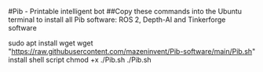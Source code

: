 #Pib - Printable intelligent bot
##Copy these commands into the Ubuntu terminal to install all Pib software: ROS 2, Depth-AI and Tinkerforge software

sudo apt install wget 
wget "https://raw.githubusercontent.com/mazeninvent/Pib-software/main/Pib.sh" install shell script
chmod +x ./Pib.sh
./Pib.sh
